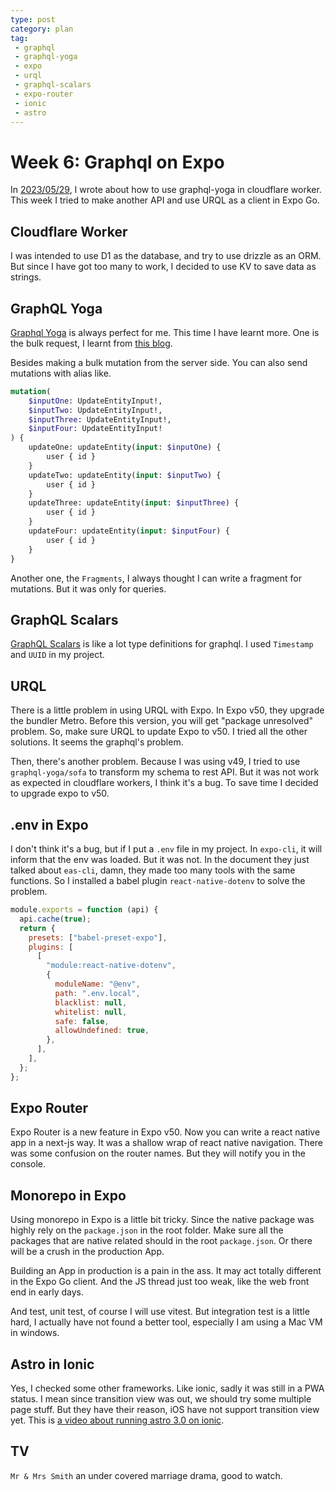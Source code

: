 ```yaml
---
type: post
category: plan
tag: 
 - graphql
 - graphql-yoga
 - expo
 - urql
 - graphql-scalars
 - expo-router
 - ionic
 - astro
---
```

# Week 6: Graphql on Expo

In [2023/05/29](../../../2023/05//29/21st-week-cloudflare-workers-and-graphql-yoga.md), I wrote about how to use graphql-yoga in cloudflare worker. This week I tried to make another API and use URQL as a client in Expo Go.

## Cloudflare Worker

I was intended to use D1 as the database, and try to use drizzle as an ORM. But since I have got too many to work, I decided to use KV to save data as strings.

## GraphQL Yoga

[Graphql Yoga](https://the-guild.dev/graphql/yoga-server) is always perfect for me. This time I have learnt more. One is the bulk request, I learnt from [this blog](https://sylhare.github.io/2022/04/26/How-to-bulk-mutate-in-graphql.html).

Besides making a bulk mutation from the server side. You can also send mutations with alias like.

```graphql
mutation(
    $inputOne: UpdateEntityInput!,
    $inputTwo: UpdateEntityInput!,
    $inputThree: UpdateEntityInput!,
    $inputFour: UpdateEntityInput!
) {
    updateOne: updateEntity(input: $inputOne) {
        user { id }
    }
    updateTwo: updateEntity(input: $inputTwo) {
        user { id }
    }
    updateThree: updateEntity(input: $inputThree) {
        user { id }
    }
    updateFour: updateEntity(input: $inputFour) {
        user { id }
    }
}
```

Another one, the `Fragments`, I always thought I can write a fragment for mutations. But it was only for queries.

## GraphQL Scalars

[GraphQL Scalars](https://github.com/Urigo/graphql-scalars) is like a lot type definitions for graphql. I used `Timestamp` and `UUID` in my project.

## URQL

There is a little problem in using URQL with Expo. In Expo v50, they upgrade the bundler Metro. Before this version, you will get "package unresolved" problem. So, make sure URQL to update Expo to v50. I tried all the other solutions. It seems the graphql's problem. 

Then, there's another problem. Because I was using v49, I tried to use `graphql-yoga/sofa` to transform my schema to rest API. But it was not work as expected in cloudflare workers, I think it's a bug. To save time I decided to upgrade expo to v50.

## .env in Expo

I don't think it's a bug, but if I put a `.env` file in my project. In `expo-cli`, it will inform that the env was loaded. But it was not. In the document they just talked about `eas-cli`, damn, they made too many tools with the same functions. So I installed a babel plugin `react-native-dotenv` to solve the problem.

```js
module.exports = function (api) {
  api.cache(true);
  return {
    presets: ["babel-preset-expo"],
    plugins: [
      [
        "module:react-native-dotenv",
        {
          moduleName: "@env",
          path: ".env.local",
          blacklist: null,
          whitelist: null,
          safe: false,
          allowUndefined: true,
        },
      ],
    ],
  };
};

```

## Expo Router

Expo Router is a new feature in Expo v50. Now you can write a react native app in a next-js way. It was a shallow wrap of react native navigation. There was some confusion on the router names. But they will notify you in the console.

## Monorepo in Expo

Using monorepo in Expo is a little bit tricky. Since the native package was highly rely on the `package.json` in the root folder. Make sure all the packages that are native related should in the root `package.json`. Or there will be a crush in the production App.

Building an App in production is a pain in the ass. It may act totally different in the Expo Go client. And the JS thread just too weak, like the web front end in early days.

And test, unit test, of course I will use vitest. But integration test is a little hard, I actually have not found a better tool, especially I am using a Mac VM in windows.

## Astro in Ionic

Yes, I checked some other frameworks. Like ionic, sadly it was still in a PWA status. I mean since transition view was out, we should try some multiple page stuff. But they have their reason, iOS have not support transition view yet. This is [a video about running astro 3.0 on ionic](https://www.youtube.com/watch?v=ZFNwTJiDEvU&ab_channel=SimonGrimm).
 
## TV

`Mr & Mrs Smith` an under covered marriage drama, good to watch.